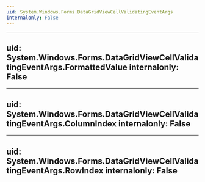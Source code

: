 ```yaml
---
uid: System.Windows.Forms.DataGridViewCellValidatingEventArgs
internalonly: False
---
```


---
uid: System.Windows.Forms.DataGridViewCellValidatingEventArgs.FormattedValue
internalonly: False
---

---
uid: System.Windows.Forms.DataGridViewCellValidatingEventArgs.ColumnIndex
internalonly: False
---

---
uid: System.Windows.Forms.DataGridViewCellValidatingEventArgs.RowIndex
internalonly: False
---

